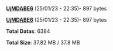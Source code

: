 [**UjMDABE6**](/data/UjMDABE6.txt) (25/01/23 - 22:35)- 897 bytes

[**UjMDABE6**](/data/UjMDABE6.txt) (25/01/23 - 22:35)- 897 bytes

**Total Datas**: 6384

**Total Size**: 37.82 MB / 37.8 MB